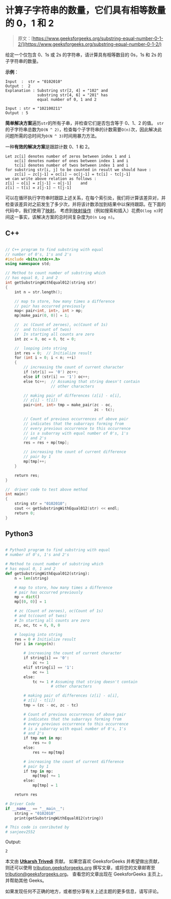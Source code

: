 # 计算子字符串的数量，它们具有相等数量的 0，1 和 2

> 原文：[https://www.geeksforgeeks.org/substring-equal-number-0-1-2/](https://www.geeksforgeeks.org/substring-equal-number-0-1-2/)

给定一个仅包含 0、1s 或 2s 的字符串，请计算具有相等数目的 0s，1s 和 2s 的子字符串的数量。

**示例**：

```
Input  :  str = "0102010"
Output :  2
Explanation : Substring str[2, 4] = "102" and 
              substring str[4, 6] = "201" has 
              equal number of 0, 1 and 2

Input : str = "102100211"
Output : 5

```

**简单解决方案**遍历`str`的所有子串，并检查它们是否包含等于 0、1、2 的值。 `str`的子字符串总数为`O(N ^ 2)`，检查每个子字符串的计数需要`O(n)`次，因此解决此问题所需的总时间为`O(N ^ 3)`时间用暴力方法。

一种**有效的解决方案**是跟踪计数 0、1 和 2。

```
Let zc[i] denotes number of zeros between index 1 and i
    oc[i] denotes number of ones between index 1 and i
    tc[i] denotes number of twos between index 1 and i
for substring str[i, j] to be counted in result we should have :
    zc[i] – zc[j-1] = oc[i] – oc[j-1] = tc[i] - tc[j-1]
we can write above relation as follows :
z[i] – o[i] = z[j-1] – o[j-1]    and
z[i] – t[i] = z[j-1] – t[j-1]

```

可以在循环执行字符串时跟踪上述关系，在每个索引处，我们将计算该差异对，并检查该差异对之前发生了多少次，并将该计数添加到结果中以保持跟踪。在下面的代码中，我们使用了[映射](http://quiz.geeksforgeeks.org/map-associative-containers-the-c-standard-template-library-stl/)。 考虑到[映射操作](http://quiz.geeksforgeeks.org/map-associative-containers-the-c-standard-template-library-stl/)（例如搜索和插入）花费`O(log n)`时间这一事实，该解决方案的总时间复杂度为`O(n Log n)`。

## C++

```cpp

// C++ program to find substring with equal 
// number of 0's, 1's and 2's 
#include <bits/stdc++.h> 
using namespace std; 

// Method to count number of substring which 
// has equal 0, 1 and 2 
int getSubstringWithEqual012(string str) 
{ 
    int n = str.length(); 

    // map to store, how many times a difference 
    // pair has occurred previously 
    map< pair<int, int>, int > mp; 
    mp[make_pair(0, 0)] = 1; 

    //  zc (Count of zeroes), oc(Count of 1s) 
    //  and tc(count of twos) 
    //  In starting all counts are zero 
    int zc = 0, oc = 0, tc = 0; 

    //  looping into string 
    int res = 0;  // Initialize result 
    for (int i = 0; i < n; ++i) 
    { 
        // increasing the count of current character 
        if (str[i] == '0') zc++; 
        else if (str[i] == '1') oc++; 
        else tc++;  // Assuming that string doesn't contain 
                    // other characters 

        // making pair of differences (z[i] - o[i], 
        // z[i] - t[i]) 
        pair<int, int> tmp = make_pair(zc - oc, 
                                       zc - tc); 

        // Count of previous occurrences of above pair 
        // indicates that the subarrays forming from 
        // every previous occurrence to this occurrence 
        // is a subarray with equal number of 0's, 1's 
        // and 2's 
        res = res + mp[tmp]; 

        // increasing the count of current difference 
        // pair by 1 
        mp[tmp]++; 
    } 

    return res; 
} 

//  driver code to test above method 
int main() 
{ 
    string str = "0102010"; 
    cout << getSubstringWithEqual012(str) << endl; 
    return 0; 
} 

```

## Python3

```py

# Python3 program to find substring with equal 
# number of 0's, 1's and 2's 

# Method to count number of substring which 
# has equal 0, 1 and 2 
def getSubstringWithEqual012(string): 
    n = len(string) 

    # map to store, how many times a difference 
    # pair has occurred previously 
    mp = dict() 
    mp[(0, 0)] = 1

    # zc (Count of zeroes), oc(Count of 1s) 
    # and tc(count of twos) 
    # In starting all counts are zero 
    zc, oc, tc = 0, 0, 0

    # looping into string 
    res = 0 # Initialize result 
    for i in range(n): 

        # increasing the count of current character 
        if string[i] == '0': 
            zc += 1
        elif string[i] == '1': 
            oc += 1
        else: 
            tc += 1 # Assuming that string doesn't contain 
                    # other characters 

        # making pair of differences (z[i] - o[i], 
        # z[i] - t[i]) 
        tmp = (zc - oc, zc - tc) 

        # Count of previous occurrences of above pair 
        # indicates that the subarrays forming from 
        # every previous occurrence to this occurrence 
        # is a subarray with equal number of 0's, 1's 
        # and 2's 
        if tmp not in mp: 
            res += 0
        else: 
            res += mp[tmp] 

        # increasing the count of current difference 
        # pair by 1 
        if tmp in mp: 
            mp[tmp] += 1
        else: 
            mp[tmp] = 1

    return res 

# Driver Code 
if __name__ == "__main__": 
    string = "0102010"
    print(getSubstringWithEqual012(string)) 

# This code is conributed by 
# sanjeev2552 

```

Output:

```
2

```

本文由 [**Utkarsh Trivedi**](https://in.linkedin.com/in/utkarsh-trivedi-253069a7) 贡献。 如果您喜欢 GeeksforGeeks 并希望做出贡献，则还可以使用 [tribution.geeksforgeeks.org](http://www.contribute.geeksforgeeks.org) 撰写文章，或将您的文章邮寄至 tribution@geeksforgeeks.org。 查看您的文章出现在 GeeksforGeeks 主页上，并帮助其他 Geeks。

如果发现任何不正确的地方，或者想分享有关上述主题的更多信息，请写评论。

